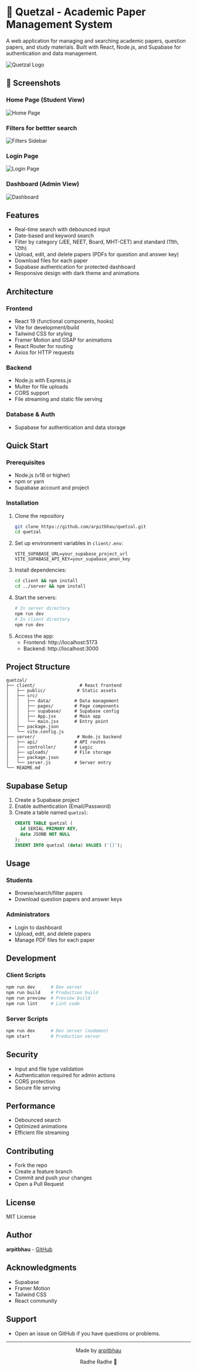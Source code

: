 # 🦅 Quetzal - Academic Paper Management System

A web application for managing and searching academic papers, question papers, and study materials. Built with React, Node.js, and Supabase for authentication and data management.

![Quetzal Logo](client/public/logo.png)

## 📸 Screenshots

### Home Page (Student View)
![Home Page](screenshots/home.png)

### Filters for bettter search
![Filters Sidebar](screenshots/filters.png)

### Login Page
![Login Page](screenshots/login.png)

### Dashboard (Admin View)
![Dashboard](screenshots/dashboard.png)

## Features

- Real-time search with debounced input
- Date-based and keyword search
- Filter by category (JEE, NEET, Board, MHT-CET) and standard (11th, 12th)
- Upload, edit, and delete papers (PDFs for question and answer key)
- Download files for each paper
- Supabase authentication for protected dashboard
- Responsive design with dark theme and animations

## Architecture

### Frontend
- React 19 (functional components, hooks)
- Vite for development/build
- Tailwind CSS for styling
- Framer Motion and GSAP for animations
- React Router for routing
- Axios for HTTP requests

### Backend
- Node.js with Express.js
- Multer for file uploads
- CORS support
- File streaming and static file serving

### Database & Auth
- Supabase for authentication and data storage

## Quick Start

### Prerequisites
- Node.js (v18 or higher)
- npm or yarn
- Supabase account and project

### Installation

1. Clone the repository
   ```bash
   git clone https://github.com/arpitbhau/quetzal.git
   cd quetzal
   ```
2. Set up environment variables in `client/.env`:
   ```env
   VITE_SUPABASE_URL=your_supabase_project_url
   VITE_SUPABASE_API_KEY=your_supabase_anon_key
   ```
3. Install dependencies:
   ```bash
   cd client && npm install
   cd ../server && npm install
   ```
4. Start the servers:
   ```bash
   # In server directory
   npm run dev
   # In client directory
   npm run dev
   ```
5. Access the app:
   - Frontend: http://localhost:5173
   - Backend: http://localhost:3000

## Project Structure

```
quetzal/
├── client/                 # React frontend
│   ├── public/            # Static assets
│   ├── src/
│   │   ├── data/         # Data management
│   │   ├── pages/        # Page components
│   │   ├── supabase/     # Supabase config
│   │   ├── App.jsx       # Main app
│   │   └── main.jsx      # Entry point
│   ├── package.json
│   └── vite.config.js
├── server/                # Node.js backend
│   ├── api/              # API routes
│   ├── controller/       # Logic
│   ├── uploads/          # File storage
│   ├── package.json
│   └── server.js         # Server entry
└── README.md
```

## Supabase Setup

1. Create a Supabase project
2. Enable authentication (Email/Password)
3. Create a table named `quetzal`:
   ```sql
   CREATE TABLE quetzal (
     id SERIAL PRIMARY KEY,
     data JSONB NOT NULL
   );
   INSERT INTO quetzal (data) VALUES ('[]');
   ```

## Usage

### Students
- Browse/search/filter papers
- Download question papers and answer keys

### Administrators
- Login to dashboard
- Upload, edit, and delete papers
- Manage PDF files for each paper

## Development

### Client Scripts
```bash
npm run dev      # Dev server
npm run build    # Production build
npm run preview  # Preview build
npm run lint     # Lint code
```

### Server Scripts
```bash
npm run dev      # Dev server (nodemon)
npm start        # Production server
```

## Security
- Input and file type validation
- Authentication required for admin actions
- CORS protection
- Secure file serving

## Performance
- Debounced search
- Optimized animations
- Efficient file streaming

## Contributing
- Fork the repo
- Create a feature branch
- Commit and push your changes
- Open a Pull Request

## License
MIT License

## Author
**arpitbhau** - [GitHub](https://github.com/arpitbhau)

## Acknowledgments
- Supabase
- Framer Motion
- Tailwind CSS
- React community

## Support
- Open an issue on GitHub if you have questions or problems.

---

<div align="center">
  <p>Made by <a href="https://github.com/arpitbhau">arpitbhau</a></p>
  <p>Radhe Radhe 🙏</p>
</div> 